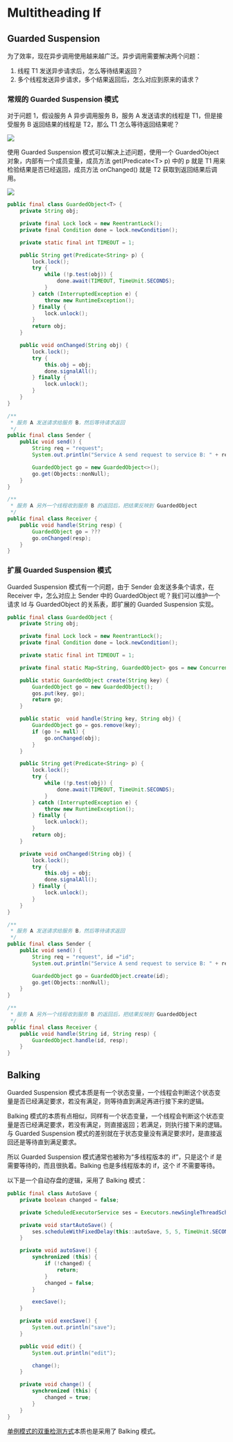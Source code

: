 # Multitheading If

## Guarded Suspension

为了效率，现在异步调用使用越来越广泛。异步调用需要解决两个问题：

1. 线程 T1 发送异步请求后，怎么等待结果返回？
2. 多个线程发送异步请求，多个结果返回后，怎么对应到原来的请求？

### 常规的 Guarded Suspension 模式

对于问题 1，假设服务 A 异步调用服务 B，服务 A 发送请求的线程是 T1，但是接受服务 B 返回结果的线程是 T2，那么 T1 怎么等待返回结果呢？

![](../../../.gitbook/assets/image%20%28151%29.png)

使用 Guarded Suspension 模式可以解决上述问题，使用一个 GuardedObject 对象，内部有一个成员变量，成员方法 get\(Predicate&lt;T&gt; p\) 中的 p 就是 T1 用来检验结果是否已经返回，成员方法  onChanged\(\) 就是 T2 获取到返回结果后调用。

![](../../../.gitbook/assets/image%20%2873%29.png)

```java
public final class GuardedObject<T> {
    private String obj;

    private final Lock lock = new ReentrantLock();
    private final Condition done = lock.newCondition();

    private static final int TIMEOUT = 1;

    public String get(Predicate<String> p) {
        lock.lock();
        try {
            while (!p.test(obj)) {
                done.await(TIMEOUT, TimeUnit.SECONDS);
            }
        } catch (InterruptedException e) {
            throw new RuntimeException();
        } finally {
            lock.unlock();
        }
        return obj;
    }

    public void onChanged(String obj) {
        lock.lock();
        try {
            this.obj = obj;
            done.signalAll();
        } finally {
            lock.unlock();
        }
    }
}

/**
 * 服务 A 发送请求给服务 B，然后等待请求返回
 */
public final class Sender {
    public void send() {
        String req = "request";
        System.out.println("Service A send request to service B: " + req);

        GuardedObject go = new GuardedObject<>();
        go.get(Objects::nonNull);
    }
}

/**
 * 服务 A 另外一个线程收到服务 B 的返回后，把结果反映到 GuardedObject
 */
public final class Receiver {
    public void handle(String resp) {
        GuardedObject go = ???
        go.onChanged(resp);
    }
}
```

### 扩展 Guarded Suspension 模式

Guarded Suspension 模式有一个问题，由于 Sender 会发送多条个请求，在 Receiver 中，怎么对应上 Sender 中的 GuardedObject 呢？我们可以维护一个请求 Id 与 GuardedObject 的关系表，即扩展的 Guarded Suspension 实现。

```java
public final class GuardedObject {
    private String obj;

    private final Lock lock = new ReentrantLock();
    private final Condition done = lock.newCondition();

    private static final int TIMEOUT = 1;

    private final static Map<String, GuardedObject> gos = new ConcurrentHashMap<>();

    public static GuardedObject create(String key) {
        GuardedObject go = new GuardedObject();
        gos.put(key, go);
        return go;
    }

    public static  void handle(String key, String obj) {
        GuardedObject go = gos.remove(key);
        if (go != null) {
            go.onChanged(obj);
        }
    }

    public String get(Predicate<String> p) {
        lock.lock();
        try {
            while (!p.test(obj)) {
                done.await(TIMEOUT, TimeUnit.SECONDS);
            }
        } catch (InterruptedException e) {
            throw new RuntimeException();
        } finally {
            lock.unlock();
        }
        return obj;
    }

    private void onChanged(String obj) {
        lock.lock();
        try {
            this.obj = obj;
            done.signalAll();
        } finally {
            lock.unlock();
        }
    }
}

/**
 * 服务 A 发送请求给服务 B，然后等待请求返回
 */
public final class Sender {
    public void send() {
        String req = "request", id ="id";
        System.out.println("Service A send request to service B: " + req);

        GuardedObject go = GuardedObject.create(id);
        go.get(Objects::nonNull);
    }
}

/**
 * 服务 A 另外一个线程收到服务 B 的返回后，把结果反映到 GuardedObject
 */
public final class Receiver {
    public void handle(String id, String resp) {
        GuardedObject.handle(id, resp);
    }
}
```

## Balking

Guarded Suspension 模式本质是有一个状态变量，一个线程会判断这个状态变量是否已经满足要求，若没有满足，则等待直到满足再进行接下来的逻辑。

Balking 模式的本质有点相似，同样有一个状态变量，一个线程会判断这个状态变量是否已经满足要求，若没有满足，则直接返回；若满足，则执行接下来的逻辑。与 Guarded Suspension 模式的差别就在于状态变量没有满足要求时，是直接返回还是等待直到满足要求。

所以 Guarded Suspension 模式通常也被称为“多线程版本的 if”，只是这个 if 是需要等待的，而且很执着。Balking 也是多线程版本的 if，这个 if 不需要等待。

以下是一个自动存盘的逻辑，采用了 Balking 模式：

```java
public final class AutoSave {
    private boolean changed = false;

    private ScheduledExecutorService ses = Executors.newSingleThreadScheduledExecutor();

    private void startAutoSave() {
        ses.scheduleWithFixedDelay(this::autoSave, 5, 5, TimeUnit.SECONDS);
    }

    private void autoSave() {
        synchronized (this) {
            if (!changed) {
                return;
            }
            changed = false;
        }

        execSave();
    }

    private void execSave() {
        System.out.println("save");
    }

    public void edit() {
        System.out.println("edit");

        change();
    }

    private void change() {
        synchronized (this) {
            changed = true;
        }
    }
}
```

[单例模式的双重检测方式](../../../computer-science/design-patterns/singleton.md#xian-cheng-an-quan)本质也是采用了 Balking 模式。

